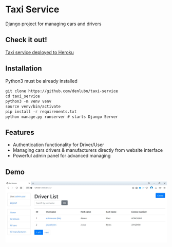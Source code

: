 # Taxi Service

Django project for managing cars and drivers

## Check it out!

[Taxi service deployed to Heroku](link)

## Installation

Python3 must be already installed

```shell
git clone https://github.com/denlubn/taxi-service
cd taxi_service
python3 -m venv venv
source venv/bin/activate
pip install -r requirements.txt
python manage.py runserver # starts Django Server
```

## Features

* Authentication functionality for Driver/User
* Managing cars drivers & manufacturers directly from website interface
* Powerful admin panel for advanced managing

## Demo

![Website Interface](demo.jpg)